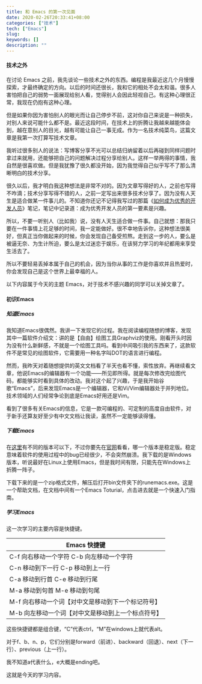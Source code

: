 ```yaml
---
title: 和 Emacs 的第一次见面
date: 2020-02-26T20:33:41+08:00
categories: ["技术"]
tech: ["Emacs"]
slug: 
keywords: []
description: ""
---
```


#### 技术之外

在讨论 Emacs 之前，我先谈论一些技术之外的东西。编程是我最近这几个月慢慢探索，才最终确定的方向。以后的时间还很长，我和它的相处不会太和谐。很多人害怕把自己的弱势一面展现给别人看，觉得别人会因此轻视自己。有这种心理很正常，我现在仍抱有这种心理。

但是如果你因为害怕别人的眼光而让自己停步不前，这对你自己来说是一种损失，对别人来说可能什么都不是。最近这段时间，在技术上的折腾让我越来越能体会到，越在意别人的目光，越有可能让自己一事无成。作为一名技术纯菜鸟，这篇文章是我第一次打算写技术文章。

我听过很多别人的说法：写博客分享不光可以总结归纳留着以后再碰到同样问题时拿过来就用，还能够把自己的问题解决过程分享给别人。这样一举两得的事情，我自然是很喜欢做。但是我犹豫了很久都没开始，因为我觉得自己似乎写不了那么清晰明白的技术分享。

很久以后，我才明白我这种想法是非常不对的。因为文章写得好的人，之前也写得不咋滴；技术分享写得不错的人，之前一定写出来很多技术分享了。因为没有人天生是适合做某一件事儿的。不知道你还记不记得我写过的那篇《[如何成为优秀的开发人员](https://gaotianhe.github.io/2020/02/16/%E5%A6%82%E4%BD%95%E6%88%90%E4%B8%BA%E4%BC%98%E7%A7%80%E7%9A%84%E5%BC%80%E5%8F%91%E4%BA%BA%E5%91%98%EF%BC%88%E4%B8%80%EF%BC%89/)》笔记，笔记中记录道：成为优秀开发人员的第一要素是兴趣。

所以，不要一听别人（比如我）说，没有人天生适合做一件事。自己就想：那我只要在一件事情上花足够的时间，我一定能做好。很不幸地告诉你，这种想法很美好，但真正当你做起来的时候，你会发现自己备受煎熬。走到这一步的人，要么是被逼无奈、为生计所迫，要么是太过迷恋于娱乐，在该努力学习的年纪都用来享受生活去了。

所以不要轻易丢掉本属于自己的机会，因为当你从事的工作是你喜欢并且热爱时，你会发现自己是这个世界上最幸福的人。

以下内容属于今天的主题 Emacs，对于技术不感兴趣的同学可以关掉文章了。

#### 初识Emacs

##### 知道Emacs

我知道Emacs很偶然。我讲一下发现它的过程。我在阅读编程随想的博客，发现其中一篇软件介绍文：讲的是【自由】绘图工具Graphviz的使用。刚看开头时因为没有什么新鲜感，不就是一个绘图工具吗。看到中间吸引我的东西来了，这款软件不是常见的绘图软件，它需要用一种名字叫DOT的语言进行编程。

然而，我昨天对着随想提供的英文文档看了半天也看不懂，索性放弃。再继续看文章，他说Emacs的编辑器有一个功能——所见即所得。就是每次修改完绘图代码，都能够实时看到具体的改动。我对这个起了兴趣，于是我开始谷歌“Emacs”，后来发现Emacs是一个编辑器，它和Vi/Vim编辑器处于并列地位。技术领域的人们经常争论到底是Emacs好用还是Vim。

看到了很多有关Emacs的信息，它是一款可编程的、可定制的高度自由软件，对于新手还算友好至少有中文文档让我读，虽然不一定能够读得懂。

##### 下载Emacs

在[这里](http://ftp.gnu.org/gnu/emacs/windows/)有不同的版本可以下，不过你要先在[官网](https://www.gnu.org/s/emacs/)看看，哪一个版本是稳定版。稳定意味着软件的使用过程中的bug已经很少，不会突然崩溃。我下载的是Windows版本，听说最好在Linux上使用Emacs，但是我时间有限，只能先在Windows上折腾一阵子。

下载下来的是一个zip格式文件，解压后打开bin文件夹下的runemacs.exe。这是一个帮助文档，在文档中间有一个Emacs Toturial，点击进去就是一个快速入门指南。

##### 学习Emacs

这一次学习的主要内容是快捷键。

| Emacs 快捷键                                                 |
| ------------------------------------------------------------ |
| C-f   向右移动一个字符                               C-b  向左移动一个字符 |
| C-n  移动到下一行                                      C-p  移动到上一行 |
| C-a  移动到行首                                         C-e  移动到行尾 |
| M-a  移动到句首                                         M-e  移动到句尾 |
| M-f  向右移动一个词【对中文是移动到下一个标记符号】          |
| M-b  向左移动一个词【对中文是移动到上一个标点符号】          |

这些快捷键都是组合键，“C”代表ctrl，“M”在windows上就代表alt。

对于f、b、n、p，它们分别是forward（前进）、backward（回退）、next（下一行）、previous（上一行）。

我不知道a代表什么，e大概是ending吧。

这就是今天的学习内容。





